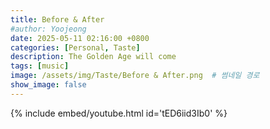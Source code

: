 ```yaml
---
title: Before & After
#author: Yoojeong
date: 2025-05-11 02:16:00 +0800
categories: [Personal, Taste]
description: The Golden Age will come
tags: [music]
image: /assets/img/Taste/Before & After.png  # 썸네일 경로
show_image: false
---
```


{% include embed/youtube.html id='tED6iid3Ib0' %}